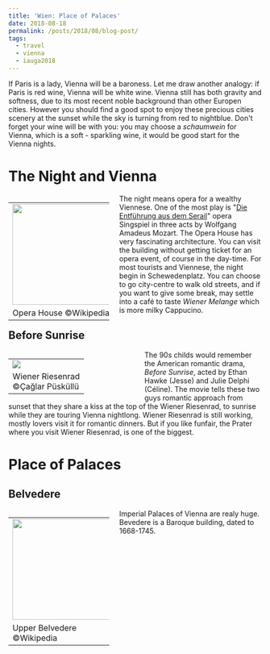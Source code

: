 ```yaml
---
title: 'Wien: Place of Palaces'
date: 2018-08-18
permalink: /posts/2018/08/blog-post/
tags:
  - travel
  - vienna
  - iauga2018
---
```


If Paris is a lady, Vienna will be a baroness. Let me draw another analogy: if Paris is red wine, Vienna will be white wine. Vienna still has both gravity and softness, due to its most recent noble background than other Europen cities. However you should find a good spot to enjoy these precious cities scenery at the sunset while the sky is turning from red to nightblue. Don't forget your wine will be with you: you may choose a *schaumwein* for Vienna, which is a soft - sparkling wine, it would be good start for the Vienna nights.

The Night and Vienna
======
<!--Schottenfeldgasse 95 was the starting point for me in Vienna. On the street, you will see Nazim Hikmet Kultur Cafe that is named from Turkish poet, Nazim Hikmet Ran. After met someone, get informed and drink your Turkish tea, I decide to visit -->
<table align='left' style="width:200px; margin-right:20px">
  <tr>
    <td><img src="https://upload.wikimedia.org/wikipedia/commons/5/58/Wiener_Staatsoper.jpg" width="200"></td>
  </tr>
  <tr>
    <td>Opera House &copy;Wikipedia </td>
  </tr>
</table>

The night means opera for a wealthy Viennese. One of the most play is 
"<a href='https://en.wikipedia.org/wiki/Die_Entführung_aus_dem_Serail' target='_blank'>Die Entführung aus dem Serail</a>" opera Singspiel in three acts by Wolfgang Amadeus Mozart. The Opera House has very fascinating architecture. You can visit the building without getting ticket for an opera event, of course in the day-time. For most tourists and Viennese, the night begin in Schewedenplatz. You can choose to go city-centre to walk old streets, and if you want to give some break, may settle into a café to taste *Wiener Melange* which is more milky Cappucino. 

Before Sunrise
------
<table align='left' style="width:250px; margin-right:20px">
  <tr>
    <td><img src="https://farm2.staticflickr.com/1860/30657315518_752e9c07a4_m_d.jpg"></td>
  </tr>
  <tr>
    <td>Wiener Riesenrad <br>&copy;Çağlar Püsküllü </td>
  </tr>
</table>

The 90s childs would remember the American romantic drama, *Before Sunrise*, acted by Ethan Hawke (Jesse) and Julie Delphi (Céline). The movie tells these two guys romantic approach from sunset that they share a kiss at the top of the Wiener Riesenrad, to sunrise while they are touring Vienna nightlong. Wiener Riesenrad is still working, mostly lovers visit it for romantic dinners. But if you like funfair, the Prater where you visit Wiener Riesenrad, is one of the biggest.

Place of Palaces
======

Belvedere
------
<table align='left' style="width:200px; margin-right:20px">
  <tr>
    <td><img src="https://upload.wikimedia.org/wikipedia/commons/thumb/c/c1/Wien_-_Schloss_Belvedere%2C_oberes_%282%29.JPG/320px-Wien_-_Schloss_Belvedere%2C_oberes_%282%29.JPG" width="200"></td>
  </tr>
  <tr>
    <td>Upper Belvedere &copy;Wikipedia </td>
  </tr>
</table>

Imperial Palaces of Vienna are realy huge. Bevedere is a Baroque building, dated to 1668-1745. 
